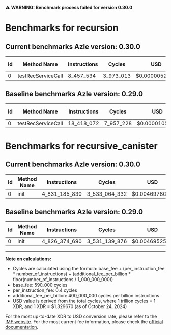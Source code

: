 ⚠️ **WARNING: Benchmark process failed for version 0.30.0**

# Benchmarks for recursion

## Current benchmarks Azle version: 0.30.0

| Id  | Method Name        | Instructions | Cycles    | USD           | USD/Million Calls | Change                                |
| --- | ------------------ | ------------ | --------- | ------------- | ----------------- | ------------------------------------- |
| 0   | testRecServiceCall | 8_457_534    | 3_973_013 | $0.0000052828 | $5.28             | <font color="green">-9_960_538</font> |

## Baseline benchmarks Azle version: 0.29.0

| Id  | Method Name        | Instructions | Cycles    | USD           | USD/Million Calls |
| --- | ------------------ | ------------ | --------- | ------------- | ----------------- |
| 0   | testRecServiceCall | 18_418_072   | 7_957_228 | $0.0000105805 | $10.58            |

# Benchmarks for recursive_canister

## Current benchmarks Azle version: 0.30.0

| Id  | Method Name | Instructions  | Cycles        | USD           | USD/Million Calls | Change                              |
| --- | ----------- | ------------- | ------------- | ------------- | ----------------- | ----------------------------------- |
| 0   | init        | 4_831_185_830 | 3_533_064_332 | $0.0046978097 | $4_697.80         | <font color="red">+4_811_140</font> |

## Baseline benchmarks Azle version: 0.29.0

| Id  | Method Name | Instructions  | Cycles        | USD           | USD/Million Calls |
| --- | ----------- | ------------- | ------------- | ------------- | ----------------- |
| 0   | init        | 4_826_374_690 | 3_531_139_876 | $0.0046952508 | $4_695.25         |

---

**Note on calculations:**

- Cycles are calculated using the formula: base_fee + (per_instruction_fee \* number_of_instructions) + (additional_fee_per_billion \* floor(number_of_instructions / 1_000_000_000))
- base_fee: 590_000 cycles
- per_instruction_fee: 0.4 cycles
- additional_fee_per_billion: 400_000_000 cycles per billion instructions
- USD value is derived from the total cycles, where 1 trillion cycles = 1 XDR, and 1 XDR = $1.329670 (as of October 24, 2024)

For the most up-to-date XDR to USD conversion rate, please refer to the [IMF website](https://www.imf.org/external/np/fin/data/rms_sdrv.aspx).
For the most current fee information, please check the [official documentation](https://internetcomputer.org/docs/current/developer-docs/gas-cost#execution).
